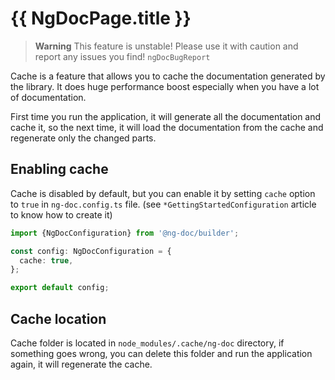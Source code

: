 # {{ NgDocPage.title }}

> **Warning**
> This feature is unstable! Please use it with caution and report any issues you find! `ngDocBugReport`

Cache is a feature that allows you to cache the documentation generated by the library.
It does huge performance boost especially when you have a lot of documentation.

First time you run the application, it will generate all the documentation and cache it,
so the next time, it will load the documentation from the cache and regenerate only the changed
parts.

## Enabling cache

Cache is disabled by default, but you can enable it by setting `cache` option to `true` in
`ng-doc.config.ts` file. (see `*GettingStartedConfiguration` article to know how to create it)

```typescript fileName="ng-doc.config.ts"
import {NgDocConfiguration} from '@ng-doc/builder';

const config: NgDocConfiguration = {
  cache: true,
};

export default config;
```

## Cache location

Cache folder is located in `node_modules/.cache/ng-doc` directory, if something goes wrong,
you can delete this folder and run the application again, it will regenerate the cache.
